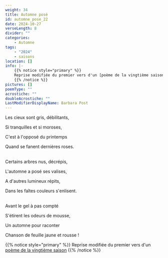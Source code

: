 ```yaml
---
weight: 34
title: Automne posé
id: automne_pose_22
date: 2024-10-27
verseLength: 8
divider: ""
categories:
    - Automne
tags:
    - "2024"
    - saisons
location: []
info: |-
    {{% notice style="primary" %}}
    Reprise modifiée du premier vers d'un [poème de la vingtième saison](../20_vingtieme_saison/le_ciel_est_gris)
    {{% /notice %}}
pictures: []
poemType: ""
acrostiche: ""
doubleAcrostiche: ""
LastModifierDisplayName: Barbara Post
---
```

Les cieux sont gris, débilitants,

Si tranquilles et si moroses,

C'est à l'opposé du printemps

Quand se fanent dernières roses.

 \
Certains arbres nus, décrépis,

L'automne a posé ses valises,

A d'autres lumineux répits,

Dans les faîtes couleurs s'enlisent.

 \
Avant le gel à pas compté

S'étirent les odeurs de mousse,

Un automne pour raconter

Chanson de feuille jaune et rousse !

{{% notice style="primary" %}}
Reprise modifiée du premier vers d'un [poème de la vingtième saison](../20_vingtieme_saison/le_ciel_est_gris)
{{% /notice %}}
